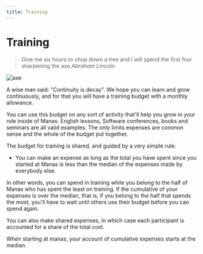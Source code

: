 ```yaml
---
title: Training
---
```

# Training

> Give me six hours to chop down a tree and I will spend the first four sharpening the axe.<cite>Abraham Lincoln.</cite>

![axe](/images/axe.svg)

A wise man said: "Continuity is decay". We hope you can learn and grow continuously, and for that you will have a training budget with a monthly allowance.

You can use this budget on any sort of activity that'll help you grow in your role inside of Manas. English lessons, Software conferences, books and seminars are all valid examples. The only limits expenses are common sense and the whole of the budget put together.

The budget for training is shared, and guided by a very simple rule:

  * You can make an expense as long as the total you have spent since you started at Manas is less than the median of the expenses made by everybody else.

In other words, you can spend in training while you belong to the half of Manas who has spent the least on training. If the cumulative of your expenses is over the median, that is, if you belong to the half that spends the most, you'll have to wait until others use their budget before you can spend again.

You can also make shared expenses, in which case each participant is accounted for a share of the total cost.

When starting at manas, your account of cumulative expenses starts at the median.